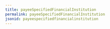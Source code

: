 ```yaml
---
title: payeeSpecifiedFinancialInstitution
permalink: payeeSpecifiedFinancialInstitution
jsonid: payeespecifiedfinancialinstitution
---
```

